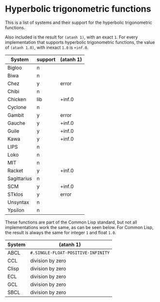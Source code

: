 # Hyperbolic trigonometric functions

This is a list of systems and their support for the hyperbolic trigonometric
functions.

Also included is the result for `(atanh 1)`, with an exact `1`. For
every implementation that supports hyperbolic trigonometric functions,
the value of `(atanh 1.0)`, with inexact `1.0` is `+inf.0`.

| System      | support | (atanh 1) |
|-------------|---------|-----------|
| Bigloo      | n       |           |
| Biwa        | n       |           |
| Chez        | y       | error     |
| Chibi       | n       |           |
| Chicken     | lib     | +inf.0    |
| Cyclone     | n       |           |
| Gambit      | y       | error     |
| Gauche      | y       | +inf.0    |
| Guile       | y       | +inf.0    |
| Kawa        | y       | +inf.0    |
| LIPS        | n       |           |
| Loko        | n       |           |
| MIT         | n       |           |
| Racket      | y       | +inf.0    |
| Sagittarius | n       |           |
| SCM         | y       | +inf.0    |
| STklos      | y       | error     |
| Unsyntax    | n       |           |
| Ypsilon     | n       |           |

These functions are part of the Common Lisp standard, but not all implementations work the same, as can be seen below. For Common Lisp, the result is always the same for integer `1` and float `1.0`.

| System  | (atanh 1)                          |
|---|---|
| ABCL    | `#.SINGLE-FLOAT-POSITIVE-INFINITY` |
| CCL     | division by zero                   |
| Clisp   | division by zero                   |
| ECL     | division by zero                   |
| GCL     | division by zero                   |
| SBCL    | division by zero                   |
